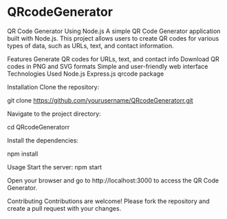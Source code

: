 # QRcodeGenerator

QR Code Generator Using Node.js
A simple QR Code Generator application built with Node.js. This project allows users to create QR codes for various types of data, such as URLs, text, and contact information.

Features
Generate QR codes for URLs, text, and contact info
Download QR codes in PNG and SVG formats
Simple and user-friendly web interface
Technologies Used
Node.js
Express.js
qrcode package

Installation
Clone the repository:

git clone https://github.com/yourusername/QRcodeGeneratorr.git

Navigate to the project directory:

cd QRcodeGeneratorr

Install the dependencies:

npm install

Usage
Start the server:
npm start

Open your browser and go to http://localhost:3000 to access the QR Code Generator.

Contributing
Contributions are welcome! Please fork the repository and create a pull request with your changes.

